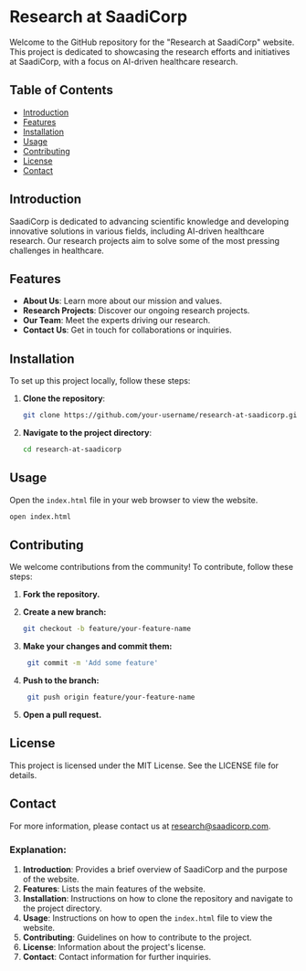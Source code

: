 # Research at SaadiCorp

Welcome to the GitHub repository for the "Research at SaadiCorp" website. This project is dedicated to showcasing the research efforts and initiatives at SaadiCorp, with a focus on AI-driven healthcare research.

## Table of Contents
- [Introduction](#introduction)
- [Features](#features)
- [Installation](#installation)
- [Usage](#usage)
- [Contributing](#contributing)
- [License](#license)
- [Contact](#contact)

## Introduction

SaadiCorp is dedicated to advancing scientific knowledge and developing innovative solutions in various fields, including AI-driven healthcare research. Our research projects aim to solve some of the most pressing challenges in healthcare.

## Features

- **About Us**: Learn more about our mission and values.
- **Research Projects**: Discover our ongoing research projects.
- **Our Team**: Meet the experts driving our research.
- **Contact Us**: Get in touch for collaborations or inquiries.

## Installation

To set up this project locally, follow these steps:

1. **Clone the repository**:
    ```bash
    git clone https://github.com/your-username/research-at-saadicorp.git
    ```

2. **Navigate to the project directory**:
    ```bash
    cd research-at-saadicorp
    ```

## Usage

Open the `index.html` file in your web browser to view the website.

```bash
open index.html
```

## Contributing

We welcome contributions from the community! To contribute, follow these steps:

1. **Fork the repository.**
2. **Create a new branch:**

    ```bash
    git checkout -b feature/your-feature-name
    ```

3. **Make your changes and commit them:**

   ```bash
    git commit -m 'Add some feature'
    ```

4. **Push to the branch:**

   ```bash
    git push origin feature/your-feature-name
    ```

5. **Open a pull request.**

## License
This project is licensed under the MIT License. See the LICENSE file for details.

## Contact
For more information, please contact us at research@saadicorp.com.

### Explanation:
1. **Introduction**: Provides a brief overview of SaadiCorp and the purpose of the website.
2. **Features**: Lists the main features of the website.
3. **Installation**: Instructions on how to clone the repository and navigate to the project directory.
4. **Usage**: Instructions on how to open the `index.html` file to view the website.
5. **Contributing**: Guidelines on how to contribute to the project.
6. **License**: Information about the project's license.
7. **Contact**: Contact information for further inquiries.

